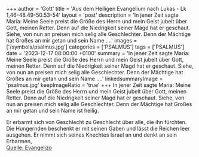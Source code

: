 +++
author = 'Gott'
title = 'Aus dem Heiligen Evangelium nach Lukas - Lk 1,46-48.49-50.53-54'
layout = 'post'
description = 'In jener Zeit sagte Maria: Meine Seele preist die Größe des Herrn und mein Geist jubelt über Gott, meinen Retter. Denn auf die Niedrigkeit seiner Magd hat er geschaut. Siehe, von nun an preisen mich selig alle Geschlechter. Denn der Mächtige hat Großes an mir getan und sein Name ....'
images = ['/symbols/psalmus.jpg']
categories = ['PSALMUS']
tags = ['PSALMUS']
date = '2023-12-17 08:00:00 +0100'
summary = 'In jener Zeit sagte Maria: Meine Seele preist die Größe des Herrn und mein Geist jubelt über Gott, meinen Retter. Denn auf die Niedrigkeit seiner Magd hat er geschaut. Siehe, von nun an preisen mich selig alle Geschlechter. Denn der Mächtige hat Großes an mir getan und sein Name ....'
linkedsummaryImage = 'psalmus.jpg'
keepImageRatio = 'true'
+++
In jener Zeit sagte Maria: Meine Seele preist die Größe des Herrn
und mein Geist jubelt über Gott, meinen Retter.
Denn auf die Niedrigkeit seiner Magd hat er geschaut. Siehe, von nun an preisen mich selig alle Geschlechter.
Denn der Mächtige hat Großes an mir getan und sein Name ist heilig.<!--more-->

Er erbarmt sich von Geschlecht zu Geschlecht über alle, die ihn fürchten.
Die Hungernden beschenkt er mit seinen Gaben und lässt die Reichen leer ausgehen.
Er nimmt sich seines Knechtes Israel an und denkt an sein Erbarmen,<br> [Quelle: Evangelizo](https://evangeliumtagfuertag.org/DE/gospel)